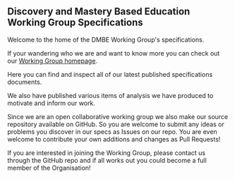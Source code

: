 Discovery and Mastery Based Education Working Group Specifications
------------------------------------------------------------------

Welcome to the home of the DMBE Working Group's specifications.

If your wandering who we are and want to know more you can check out our [Working Group homepage]().

Here you can find and inspect all of our latest published specifications documents.

We also have published various items of analysis we have produced to motivate and inform our work.

Since we are an open collaborative working group we also make our source repository available on GitHub.
So you are welcome to submit any ideas or problems you discover in our specs as Issues on our repo.
You are even welcome to contribute your own additions and changes as Pull Requests!

If you are interested in joining the Working Group, please contact us through the GitHub repo and if all works out you could become a full member of the Organisation!

